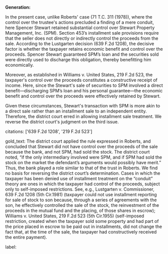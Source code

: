 **Generation:**

In the present case, unlike Roberts' case (71 T.C. 311 (1978)), where the control over the trustee's actions precluded a finding of a mere conduit, here Spencer Stewart retained substantial control over Stewart Property Management, Inc. (SPM). Section 453’s installment sale provisions require that the seller does not directly or indirectly control the proceeds from the sale. According to the Lustgarten decision (639 F.2d 1208), the decisive factor is whether the taxpayer retains economic benefit and control over the proceeds. Spencer Stewart guaranteed SPM’s loan and the securities sold were directly used to discharge this obligation, thereby benefitting him economically.

Moreover, as established in Williams v. United States, 219 F.2d 523, the taxpayer's control over the proceeds constitutes a constructive receipt of income. Here, since the Stewart's sale of securities to SPM involved a direct benefit—discharging SPM’s loan and his personal guarantee—the economic benefit and control over the proceeds were effectively retained by Stewart.

Given these circumstances, Stewart's transaction with SPM is more akin to a direct sale rather than an installment sale to an independent entity. Therefore, the district court erred in allowing installment sale treatment. We reverse the district court's judgment on the third issue.

citations: ['639 F.2d 1208', '219 F.2d 523']

gold_text: The district court applied the rule expressed in Roberts, and concluded that Stewart did not have control over the proceeds of the sale because the bank, and not SPM, had sold the stock. The district court noted, “if the only intermediary involved were SPM, and if SPM had sold the stock on the market the defendant’s arguments would possibly have merit.” Thus, the bank played a role similar to that of the trust in Roberts. We find no basis for reversing the district court’s determination. Cases in which the taxpayer has been denied use of installment treatment on the “conduit” theory are ones in which the taxpayer had control of the proceeds, subject only to self-imposed restrictions. See, e.g., Lustgarten v. Commissioner, 639 F.2d 1208 (5th Cir.1981) (taxpayer could not use installment reporting for sale of stock to son because, through a series of agreements with the son, he effectively controlled the sale of the stock, the reinvestment of the proceeds in the mutual fund and the placing, of those shares in escrow); Williams v. United States, 219 F.2d 523 (5th Cir.1955) (self-imposed restriction, created when the taxpayer sold some property and had part of the price placed in escrow to be paid out in installments, did not change the fact that, at the time of the sale, the taxpayer had constructively received the entire payment).

label: 